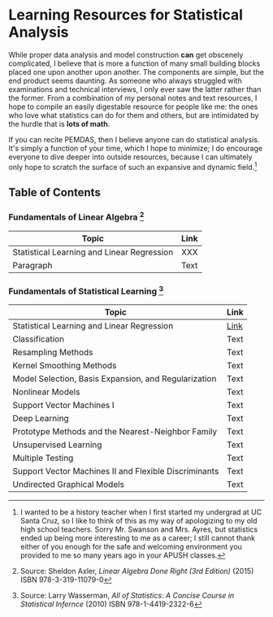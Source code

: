 # Learning Resources for Statistical Analysis


While proper data analysis and model construction **can** get obscenely complicated, I believe that is more a function of many small building blocks placed one upon another upon another. The components are simple, but the end product seems daunting. As someone who always struggled with examinations and technical interviews, I only ever saw the latter rather than the former. From a combination of my personal notes and text resources, I hope to compile an easily digestable resource for people like me: the ones who love what statistics can do for them and others, but are intimidated by the hurdle that is **lots of math**.

If you can recite PEMDAS, then I believe anyone can do statistical analysis. It's simply a function of your time, which I hope to minimize; I do encourage everyone to dive deeper into outside resources, because I can ultimately only hope to scratch the surface of such an expansive and dynamic field.[^1]

[^1]: I wanted to be a history teacher when I first started my undergrad at UC Santa Cruz, so I like to think of this as my way of apologizing to my old high school teachers. Sorry Mr. Swanson and Mrs. Ayres, but statistics ended up being more interesting to me as a career; I still cannot thank either of you enough for the safe and welcoming environment you provided to me so many years ago in your APUSH classes.

## Table of Contents

### Fundamentals of Linear Algebra [^2]

[^2]: Source: Sheldon Axler, *Linear Algebra Done Right (3rd Edition)* (2015) ISBN 978-3-319-11079-0

| Topic | Link |
| ----------- | ----------- |
| Statistical Learning and Linear Regression | XXX |
| Paragraph | Text | 

### Fundamentals of Statistical Learning [^3]

[^3]: Source: Larry Wasserman, *All of Statistics: A Concise Course in Statistical Infernce* (2010) ISBN 978-1-4419-2322-6

| Topic | Link |
| ----------- | ----------- |
| Statistical Learning and Linear Regression | [Link](https://tanner-woods.github.io/Learning_Resources/Statistical_Learning/Statistical_Learning_and_Linear_Regression.md) |
| Classification | Text | 
| Resampling Methods | Text | 
| Kernel Smoothing Methods | Text | 
| Model Selection, Basis Expansion, and Regularization | Text | 
| Nonlinear Models | Text | 
| Support Vector Machines I | Text |
| Deep Learning | Text |
| Prototype Methods and the Nearest-Neighbor Family | Text |
| Unsupervised Learning | Text |
| Multiple Testing | Text |
| Support Vector Machines II and Flexible Discriminants | Text |
| Undirected Graphical Models | Text |
